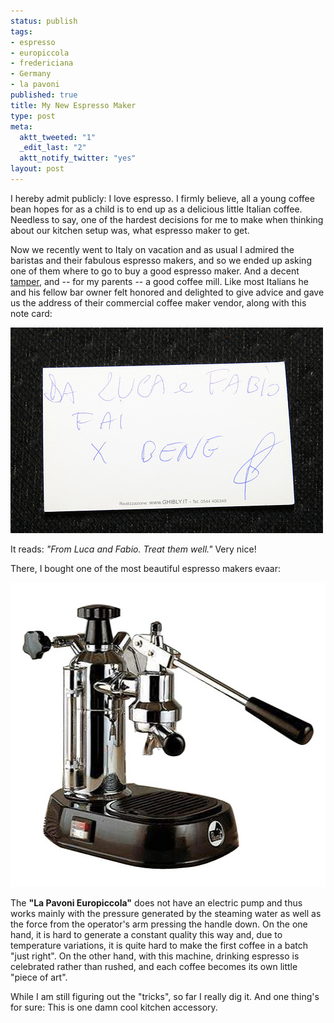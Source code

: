 ```yaml
--- 
status: publish
tags: 
- espresso
- europiccola
- fredericiana
- Germany
- la pavoni
published: true
title: My New Espresso Maker
type: post
meta: 
  aktt_tweeted: "1"
  _edit_last: "2"
  aktt_notify_twitter: "yes"
layout: post
---
```

I hereby admit publicly: I love espresso. I firmly believe, all a young coffee bean hopes for as a child is to end up as a delicious little Italian coffee. Needless to say, one of the hardest decisions for me to make when thinking about our kitchen setup was, what espresso maker to get.

Now we recently went to Italy on vacation and as usual I admired the baristas and their fabulous espresso makers, and so we ended up asking one of them where to go to buy a good espresso maker. And a decent <a href="http://en.wikipedia.org/wiki/Tamp">tamper</a>, and -- for my parents -- a good coffee mill. Like most Italians he and his fellow bar owner felt honored and delighted to give advice and gave us the address of their commercial coffee maker vendor, along with this note card:

<img src="/media/wp/2009/04/pistoia-note-card.jpg" alt="Pistoia Note Card" title="Pistoia Note Card" width="500" height="329" class="alignnone size-full wp-image-2119" />

It reads: <em>"From Luca and Fabio. Treat them well."</em> Very nice!

There, I bought one of the most beautiful espresso makers evaar:

<img src="/media/wp/2009/04/la-pavoni-europiccola.jpg" alt="La Pavoni Europiccola" title="La Pavoni Europiccola" width="510" height="487" class="alignnone size-full wp-image-2120" />

The <strong>"La Pavoni Europiccola"</strong> does not have an electric pump and thus works mainly with the pressure generated by the steaming water as well as the force from the operator's arm pressing the handle down. On the one hand, it is hard to generate a constant quality this way and, due to temperature variations, it is quite hard to make the first coffee in a batch "just right". On the other hand, with this machine, drinking espresso is celebrated rather than rushed, and each coffee becomes its own little "piece of art".

While I am still figuring out the "tricks", so far I really dig it. And one thing's for sure: This is one damn cool kitchen accessory.
